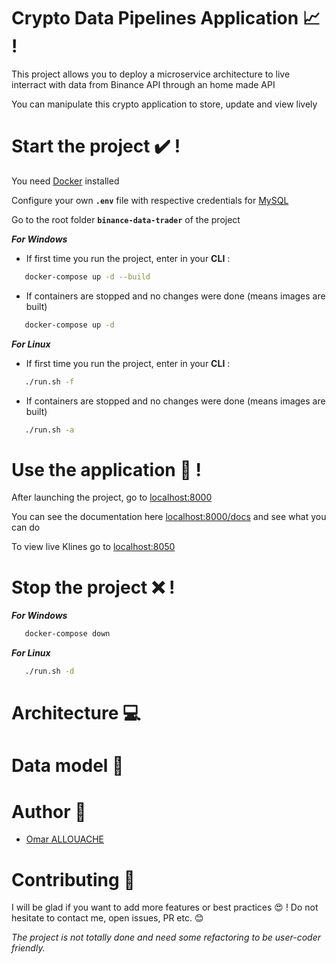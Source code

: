 # Crypto Data Pipelines Application :chart_with_upwards_trend: !

This project allows you to deploy a microservice architecture to live interract with data from Binance API through an home made API

You can manipulate this crypto application to store, update and view lively

# Start the project :heavy_check_mark: !

You need [Docker](https://www.docker.com/products/docker-desktop/M) installed


Configure your own **`.env`** file with respective credentials for [MySQL](https://www.mysql.com/)

Go to the root folder **`binance-data-trader`** of the project

***For Windows***

- If first time you run the project, enter in your **CLI** :
 
```bash 
   docker-compose up -d --build
```
- If containers are stopped and no changes were done (means images are built)

```bash 
   docker-compose up -d
```

***For Linux***

- If first time you run the project, enter in your **CLI** :
 
```bash 
   ./run.sh -f
```
- If containers are stopped and no changes were done (means images are built)

```bash 
   ./run.sh -a
```

# Use the application :dart: ! 

After launching the project, go to [localhost:8000](localhost:8080)

You can see the documentation here [localhost:8000/docs](localhost:8080/docs) and see what you can do

To view live Klines go to [localhost:8050](localhost:8050)

# Stop the project :x: !

***For Windows***

```bash 
   docker-compose down
```

***For Linux***

```bash 
   ./run.sh -d
```

# Architecture :computer:

# Data model :page_with_curl:

# Author :boy:

- [Omar ALLOUACHE](https://www.linkedin.com/in/omar-allouache/)

# Contributing :clap:

I will be glad if you want to add more features or best practices :heart_eyes: ! Do not hesitate to contact me, open issues, PR etc. :blush: 

*The project is not totally done and need some refactoring to be user-coder friendly.*